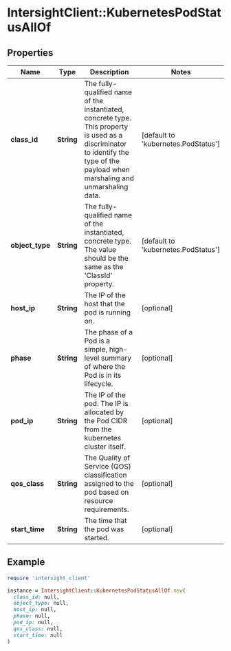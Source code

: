# IntersightClient::KubernetesPodStatusAllOf

## Properties

| Name | Type | Description | Notes |
| ---- | ---- | ----------- | ----- |
| **class_id** | **String** | The fully-qualified name of the instantiated, concrete type. This property is used as a discriminator to identify the type of the payload when marshaling and unmarshaling data. | [default to &#39;kubernetes.PodStatus&#39;] |
| **object_type** | **String** | The fully-qualified name of the instantiated, concrete type. The value should be the same as the &#39;ClassId&#39; property. | [default to &#39;kubernetes.PodStatus&#39;] |
| **host_ip** | **String** | The IP of the host that the pod is running on. | [optional] |
| **phase** | **String** | The phase of a Pod is a simple, high-level summary of where the Pod is in its lifecycle. | [optional] |
| **pod_ip** | **String** | The IP of the pod. The IP is allocated by the Pod CIDR from the kubernetes cluster itself. | [optional] |
| **qos_class** | **String** | The Quality of Service (QOS) classification assigned to the pod based on resource requirements. | [optional] |
| **start_time** | **String** | The time that the pod was started. | [optional] |

## Example

```ruby
require 'intersight_client'

instance = IntersightClient::KubernetesPodStatusAllOf.new(
  class_id: null,
  object_type: null,
  host_ip: null,
  phase: null,
  pod_ip: null,
  qos_class: null,
  start_time: null
)
```

